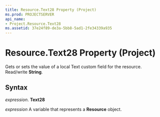 ```yaml
---
title: Resource.Text28 Property (Project)
ms.prod: PROJECTSERVER
api_name:
- Project.Resource.Text28
ms.assetid: 37e24f89-de3a-5bb8-5ad1-2fe34339a935
---
```



# Resource.Text28 Property (Project)

Gets or sets the value of a local Text custom field for the resource. Read/write  **String**.


## Syntax

 _expression_. **Text28**

 _expression_ A variable that represents a **Resource** object.


